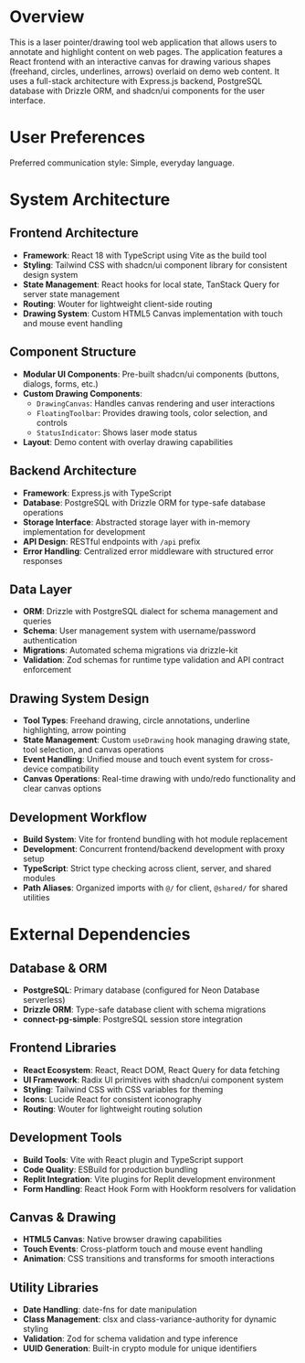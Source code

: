 # Overview

This is a laser pointer/drawing tool web application that allows users to annotate and highlight content on web pages. The application features a React frontend with an interactive canvas for drawing various shapes (freehand, circles, underlines, arrows) overlaid on demo web content. It uses a full-stack architecture with Express.js backend, PostgreSQL database with Drizzle ORM, and shadcn/ui components for the user interface.

# User Preferences

Preferred communication style: Simple, everyday language.

# System Architecture

## Frontend Architecture
- **Framework**: React 18 with TypeScript using Vite as the build tool
- **Styling**: Tailwind CSS with shadcn/ui component library for consistent design system
- **State Management**: React hooks for local state, TanStack Query for server state management
- **Routing**: Wouter for lightweight client-side routing
- **Drawing System**: Custom HTML5 Canvas implementation with touch and mouse event handling

## Component Structure
- **Modular UI Components**: Pre-built shadcn/ui components (buttons, dialogs, forms, etc.)
- **Custom Drawing Components**: 
  - `DrawingCanvas`: Handles canvas rendering and user interactions
  - `FloatingToolbar`: Provides drawing tools, color selection, and controls
  - `StatusIndicator`: Shows laser mode status
- **Layout**: Demo content with overlay drawing capabilities

## Backend Architecture
- **Framework**: Express.js with TypeScript
- **Database**: PostgreSQL with Drizzle ORM for type-safe database operations
- **Storage Interface**: Abstracted storage layer with in-memory implementation for development
- **API Design**: RESTful endpoints with `/api` prefix
- **Error Handling**: Centralized error middleware with structured error responses

## Data Layer
- **ORM**: Drizzle with PostgreSQL dialect for schema management and queries
- **Schema**: User management system with username/password authentication
- **Migrations**: Automated schema migrations via drizzle-kit
- **Validation**: Zod schemas for runtime type validation and API contract enforcement

## Drawing System Design
- **Tool Types**: Freehand drawing, circle annotations, underline highlighting, arrow pointing
- **State Management**: Custom `useDrawing` hook managing drawing state, tool selection, and canvas operations
- **Event Handling**: Unified mouse and touch event system for cross-device compatibility
- **Canvas Operations**: Real-time drawing with undo/redo functionality and clear canvas options

## Development Workflow
- **Build System**: Vite for frontend bundling with hot module replacement
- **Development**: Concurrent frontend/backend development with proxy setup
- **TypeScript**: Strict type checking across client, server, and shared modules
- **Path Aliases**: Organized imports with `@/` for client, `@shared/` for shared utilities

# External Dependencies

## Database & ORM
- **PostgreSQL**: Primary database (configured for Neon Database serverless)
- **Drizzle ORM**: Type-safe database client with schema migrations
- **connect-pg-simple**: PostgreSQL session store integration

## Frontend Libraries
- **React Ecosystem**: React, React DOM, React Query for data fetching
- **UI Framework**: Radix UI primitives with shadcn/ui component system
- **Styling**: Tailwind CSS with CSS variables for theming
- **Icons**: Lucide React for consistent iconography
- **Routing**: Wouter for lightweight routing solution

## Development Tools
- **Build Tools**: Vite with React plugin and TypeScript support
- **Code Quality**: ESBuild for production bundling
- **Replit Integration**: Vite plugins for Replit development environment
- **Form Handling**: React Hook Form with Hookform resolvers for validation

## Canvas & Drawing
- **HTML5 Canvas**: Native browser drawing capabilities
- **Touch Events**: Cross-platform touch and mouse event handling
- **Animation**: CSS transitions and transforms for smooth interactions

## Utility Libraries
- **Date Handling**: date-fns for date manipulation
- **Class Management**: clsx and class-variance-authority for dynamic styling
- **Validation**: Zod for schema validation and type inference
- **UUID Generation**: Built-in crypto module for unique identifiers